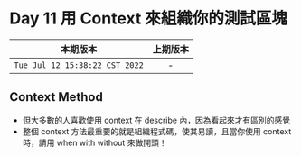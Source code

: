 # Day 11 用 Context 來組織你的測試區塊

|本期版本|上期版本
|:---:|:---:|
`Tue Jul 12 15:38:22 CST 2022` | - 

## Context Method

* 但大多數的人喜歡使用 context 在 describe 內，因為看起來才有區別的感覺
* 整個 context 方法最重要的就是組織程式碼，使其易讀，且當你使用 context 時，請用 when with without 來做開頭！